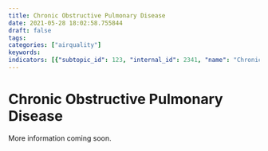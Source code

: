 ```yaml
---
title: Chronic Obstructive Pulmonary Disease
date: 2021-05-28 18:02:58.755844
draft: false
tags: 
categories: ["airquality"]
keywords: 
indicators: [{"subtopic_id": 123, "internal_id": 2341, "name": "Chronic Obstructive Pulmonary Disease  Hospitalization", "URL": "https://a816-dohbesp.nyc.gov/IndicatorPublic/VisualizationData.aspx?id=2341,719b87,123,Summarize"}, {"subtopic_id": 123, "internal_id": 2343, "name": "Chronic Obstructive Pulmonary Disease Emergency Department Visits", "URL": "https://a816-dohbesp.nyc.gov/IndicatorPublic/VisualizationData.aspx?id=2343,719b87,123,Summarize"}]
---
```

# Chronic Obstructive Pulmonary Disease
More information coming soon.



